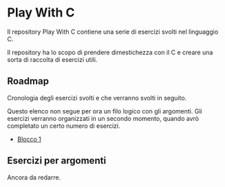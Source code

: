 # Play With C

Il repository Play With C contiene una serie di esercizi svolti nel linguaggio C.

Il repository ha lo scopo di prendere dimestichezza con il C e creare una sorta di raccolta di esercizi utili.

## Roadmap

Cronologia degli esercizi svolti e che verranno svolti in seguito.

Questo elenco non segue per ora un filo logico con gli argomenti. Gli esercizi verranno organizzati in un secondo momento, quando avrò completato un certo numero di esercizi.

- [Blocco 1](B1/README.md)

## Esercizi per argomenti

Ancora da redarre.
